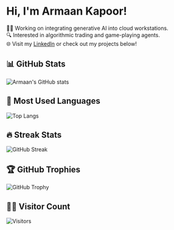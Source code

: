 # Hi, I'm Armaan Kapoor!

👨‍💻 Working on integrating generative AI into cloud workstations.  
🔍 Interested in algorithmic trading and game-playing agents.  
🌐 Visit my [LinkedIn](https://www.linkedin.com/in/armaan-kapoor/) or check out my projects below!

## 📊 GitHub Stats
![Armaan's GitHub stats](https://github-readme-stats.vercel.app/api?username=ak2k2&show_icons=true&theme=vue)

## 🧮 Most Used Languages
![Top Langs](https://github-readme-stats.vercel.app/api/top-langs/?username=ak2k2&layout=compact&theme=vue)

## 🔥 Streak Stats
![GitHub Streak](https://github-readme-streak-stats.herokuapp.com/?user=ak2k2&theme=dark)

## 🏆 GitHub Trophies
![GitHub Trophy](https://github-profile-trophy.vercel.app/?username=ak2k2&theme=nord&no-frame=true)

## 🕵️‍♂️ Visitor Count
![Visitors](https://visitor-badge.glitch.me/badge?page_id=ak2k2.ak2k2)

